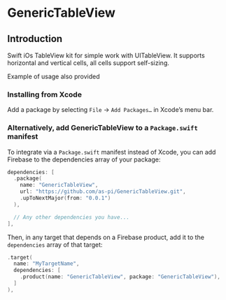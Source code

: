 # GenericTableView

## Introduction

Swift iOs TableView kit for simple work with UITableView. It supports horizontal and vertical cells, all cells support self-sizing. 

Example of usage also provided

### Installing from Xcode

Add a package by selecting `File` → `Add Packages…` in Xcode’s menu bar.

### Alternatively, add GenericTableView to a `Package.swift` manifest

To integrate via a `Package.swift` manifest instead of Xcode, you can add
Firebase to the dependencies array of your package:

```swift
dependencies: [
  .package(
    name: "GenericTableView",
    url: "https://github.com/as-pi/GenericTableView.git",
    .upToNextMajor(from: "0.0.1")
  ),

  // Any other dependencies you have...
],
```

Then, in any target that depends on a Firebase product, add it to the `dependencies`
array of that target:

```swift
.target(
  name: "MyTargetName",
  dependencies: [
    .product(name: "GenericTableView", package: "GenericTableView"),
  ]
),
```
